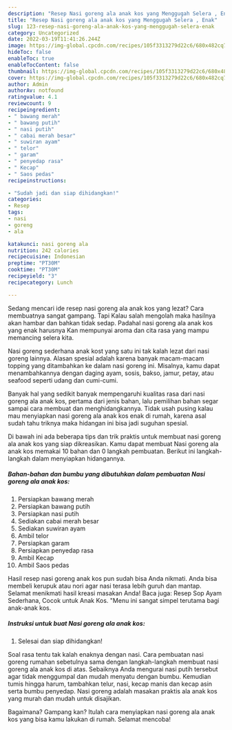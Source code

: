 ```yaml
---
description: "Resep Nasi goreng ala anak kos yang Menggugah Selera , Enak"
title: "Resep Nasi goreng ala anak kos yang Menggugah Selera , Enak"
slug: 123-resep-nasi-goreng-ala-anak-kos-yang-menggugah-selera-enak
category: Uncategorized
date: 2022-03-19T11:41:26.244Z
image: https://img-global.cpcdn.com/recipes/105f3313279d22c6/680x482cq70/nasi-goreng-ala-anak-kos-foto-resep-utama.jpg
hideToc: false
enableToc: true
enableTocContent: false
thumbnail: https://img-global.cpcdn.com/recipes/105f3313279d22c6/680x482cq70/nasi-goreng-ala-anak-kos-foto-resep-utama.jpg
cover: https://img-global.cpcdn.com/recipes/105f3313279d22c6/680x482cq70/nasi-goreng-ala-anak-kos-foto-resep-utama.jpg
author: Admin
authorAv: notfound
ratingvalue: 4.1
reviewcount: 9
recipeingredient:
- " bawang merah"
- " bawang putih"
- " nasi putih"
- " cabai merah besar"
- " suwiran ayam"
- " telor"
- " garam"
- " penyedap rasa"
- " Kecap"
- " Saos pedas"
recipeinstructions:

- "Sudah jadi dan siap dihidangkan!"
categories:
- Resep
tags:
- nasi
- goreng
- ala

katakunci: nasi goreng ala 
nutrition: 242 calories
recipecuisine: Indonesian
preptime: "PT30M"
cooktime: "PT30M"
recipeyield: "3"
recipecategory: Lunch

---
```



Sedang mencari ide resep nasi goreng ala anak kos yang lezat? Cara membuatnya sangat gampang. Tapi Kalau salah mengolah maka hasilnya akan hambar dan bahkan tidak sedap. Padahal nasi goreng ala anak kos yang enak harusnya Kan mempunyai aroma dan cita rasa yang mampu memancing selera kita.


Nasi goreng sederhana anak kost yang satu ini tak kalah lezat dari nasi goreng lainnya. Alasan spesial adalah karena banyak macam-macam topping yang ditambahkan ke dalam nasi goreng ini. Misalnya, kamu dapat menambahkannya dengan daging ayam, sosis, bakso, jamur, petay, atau seafood seperti udang dan cumi-cumi.

Banyak hal yang sedikit banyak mempengaruhi kualitas rasa dari nasi goreng ala anak kos, pertama dari jenis bahan, lalu pemilihan bahan segar sampai cara membuat dan menghidangkannya. Tidak usah pusing kalau mau menyiapkan nasi goreng ala anak kos enak di rumah, karena asal sudah tahu triknya maka hidangan ini bisa jadi suguhan spesial.


Di bawah ini ada beberapa tips dan trik praktis untuk membuat nasi goreng ala anak kos yang siap dikreasikan. Kamu dapat membuat Nasi goreng ala anak kos memakai 10 bahan dan 0 langkah pembuatan. Berikut ini langkah-langkah dalam menyiapkan hidangannya.

<!--inarticleads1-->

##### Bahan-bahan dan bumbu yang dibutuhkan dalam pembuatan Nasi goreng ala anak kos:

1. Persiapkan  bawang merah
1. Persiapkan  bawang putih
1. Persiapkan  nasi putih
1. Sediakan  cabai merah besar
1. Sediakan  suwiran ayam
1. Ambil  telor
1. Persiapkan  garam
1. Persiapkan  penyedap rasa
1. Ambil  Kecap
1. Ambil  Saos pedas


Hasil resep nasi goreng anak kos pun sudah bisa Anda nikmati. Anda bisa membeli kerupuk atau nori agar nasi terasa lebih guruh dan mantap. Selamat menikmati hasil kreasi masakan Anda! Baca juga: Resep Sop Ayam Sederhana, Cocok untuk Anak Kos. &#34;Menu ini sangat simpel terutama bagi anak-anak kos. 

<!--inarticleads2-->

##### Instruksi untuk buat Nasi goreng ala anak kos:


1. Selesai dan siap dihidangkan!

Soal rasa tentu tak kalah enaknya dengan nasi. Cara pembuatan nasi goreng rumahan sebetulnya sama dengan langkah-langkah membuat nasi goreng ala anak kos di atas. Sebaiknya Anda mengurai nasi putih tersebut agar tidak menggumpal dan mudah menyatu dengan bumbu. Kemudian tumis hingga harum, tambahkan telur, nasi, kecap manis dan kecap asin serta bumbu penyedap. Nasi goreng adalah masakan praktis ala anak kos yang murah dan mudah untuk disajikan. 

Bagaimana? Gampang kan? Itulah cara menyiapkan nasi goreng ala anak kos yang bisa kamu lakukan di rumah. Selamat mencoba!
